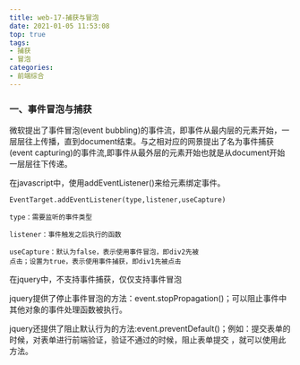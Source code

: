 ```yaml
---
title: web-17-捕获与冒泡
date: 2021-01-05 11:53:08
top: true
tags:
- 捕获
- 冒泡
categories:
- 前端综合
---
```

### 一、事件冒泡与捕获

微软提出了事件冒泡(event bubbling)的事件流，即事件从最内层的元素开始，一层层往上传播，直到document结束。与之相对应的网景提出了名为事件捕获(event capturing)的事件流,即事件从最外层的元素开始也就是从document开始一层层往下传递。
<!--more-->
在javascript中，使用addEventListener()来给元素绑定事件。
```
EventTarget.addEventListener(type,listener,useCapture)

type：需要监听的事件类型

listener：事件触发之后执行的函数

useCapture：默认为false，表示使用事件冒泡，即div2先被
点击；设置为true，表示使用事件捕获，即div1先被点击
```
在jquery中，不支持事件捕获，仅仅支持事件冒泡

jquery提供了停止事件冒泡的方法：event.stopPropagation()；可以阻止事件中其他对象的事件处理函数被执行。

jquery还提供了阻止默认行为的方法:event.preventDefault()；例如：提交表单的时候，对表单进行前端验证，验证不通过的时候，阻止表单提交 ，就可以使用此方法。
